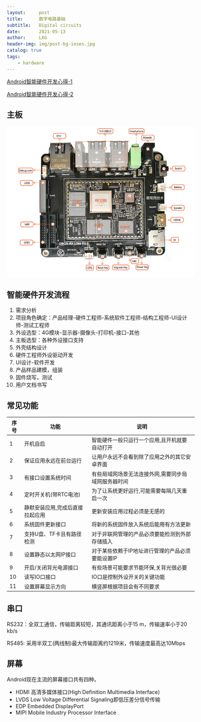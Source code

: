 ```yaml
---
layout:     post
title:      数字电路基础
subtitle:   Digital circuits
date:       2021-05-13
author:     LXG
header-img: img/post-bg-ioses.jpg
catalog: true
tags:
    - hardware
---
```


[Android智能硬件开发心得-1](https://blog.csdn.net/pigdreams/article/details/103654565)

[Android智能硬件开发心得-2](https://blog.csdn.net/pigdreams/article/details/104351352?spm=1001.2014.3001.5501)

## 主板

![rk3288](/images/rk3288/rk3288.jpg)

## 智能硬件开发流程
1. 需求分析
2. 项目角色确定：产品经理-硬件工程师-系统软件工程师-结构工程师-UI设计师-测试工程师
3. 外设选型：4G模块-显示器-摄像头-打印机-接口-其他
4. 主板选型：各种外设接口支持
5. 外壳结构设计
6. 硬件工程师外设驱动开发
7. UI设计-软件开发
8. 产品样品建模，组装
9. 固件烧写，测试
10. 用户文档书写

## 常见功能

| 序号 | 功能 | 说明 |
| ------ | ------ | ------ |
| 1 | 开机自启 | 智能硬件一般只运行一个应用,且开机就要自动打开 |
| 2 | 保证应用永远在前台运行 | 让用户永远不会看到除了应用之外的其它安卓界面 |
| 3 | 有接口设置系统时间 | 有些局域网场景无法连接外网,需要同步局域网服务器时间 |
| 4 | 定时开关机(带RTC电池) | 为了让系统更好运行,可能需要每隔几天重启一次 |
| 5 | 静默安装应用,完成后直接拉起应用 | 更新安装应用过程必须是无感的 |
| 6 | 系统固件更新接口 | 将新的系统固件放入系统后能用有方法更新 |
| 7 | 支持U盘、TF卡且有路径检测 | 对于非联网管理的产品必须要能检测到外部存储插入 |
| 8 | 设置静态以太网IP接口 | 对于某些依赖于IP地址进行管理的产品必须要能设置IP |
| 9 | 开启/关闭背光电源接口 | 有些场景可能要求节能环保,关背光很必要 |
| 10 | 读写IO口接口 | IO口是控制外设开关的关键功能 |
| 11 | 设置屏幕显示方向 | 横竖屏根据项目会有不同要求 |


## 串口

RS232：全双工通信，传输距离较短，其通讯距离小于15 m，传输速率小于20 kb/s

RS485: 采用半双工(两线制)最大传输距离约1219米，传输速度最高达10Mbps

## 屏幕

Android现在主流的屏幕接口共有四种。

* HDMI 高清多媒体接口(High Definition Multimedia Interface)
* LVDS Low Voltage Differential Signaling即低压差分信号传输
* EDP Embedded DisplayPort
* MIPI Mobile Industry Processor Interface









